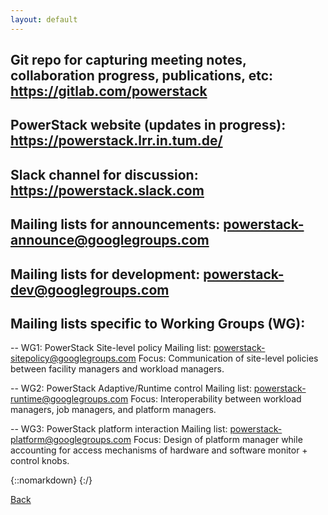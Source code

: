 ```yaml
---
layout: default
---
```


## Git repo for capturing meeting notes, collaboration progress, publications, etc: https://gitlab.com/powerstack

## PowerStack website (updates in progress): https://powerstack.lrr.in.tum.de/

## Slack channel for discussion: https://powerstack.slack.com


## Mailing lists for announcements: powerstack-announce@googlegroups.com 
## Mailing lists for development:   powerstack-dev@googlegroups.com

## Mailing lists specific to Working Groups (WG):
-- WG1: PowerStack Site-level policy
Mailing list: powerstack-sitepolicy@googlegroups.com
Focus: Communication of site-level policies between facility managers and workload managers.

-- WG2: PowerStack Adaptive/Runtime control
Mailing list: powerstack-runtime@googlegroups.com 
Focus: Interoperability between workload managers, job managers, and platform managers.

-- WG3: PowerStack platform interaction
Mailing list: powerstack-platform@googlegroups.com
Focus: Design of platform manager while accounting for access mechanisms of hardware and software monitor + control knobs.

{::nomarkdown}
{:/}


[Back](./)

